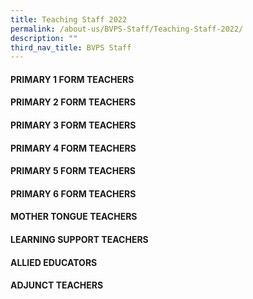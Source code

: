```yaml
---
title: Teaching Staff 2022
permalink: /about-us/BVPS-Staff/Teaching-Staff-2022/
description: ""
third_nav_title: BVPS Staff
---
```

#### **PRIMARY 1 FORM TEACHERS**

#### **PRIMARY 2 FORM TEACHERS**

#### **PRIMARY 3 FORM TEACHERS**

#### **PRIMARY 4 FORM TEACHERS**

#### **PRIMARY 5 FORM TEACHERS**

#### **PRIMARY 6 FORM TEACHERS**

#### **MOTHER TONGUE TEACHERS**

#### **LEARNING SUPPORT TEACHERS**

#### **ALLIED EDUCATORS**

#### **ADJUNCT TEACHERS**